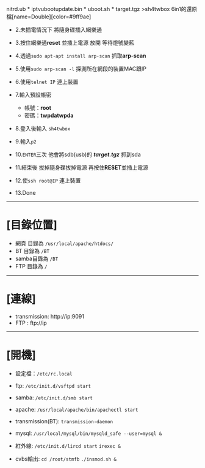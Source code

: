 nitrd.ub
	* iptvubootupdate.bin
	* uboot.sh
	* target.tgz 
	  >sh4twbox 6in1的還原檔[name=Double][color=#9ff9ae]


* 2.未插電情況下 將隨身碟插入網樂通

* 3.按住網樂通**reset** 並插上電源 放開 等待燈號變藍

* 4.透過`sudo apt-apt install arp-scan` 抓取**arp-scan**

* 5.使用`sudo arp-scan -l` 探測所在網段的裝置MAC跟IP

* 6.使用`telnet IP` 連上裝置

* 7.輸入預設帳密
    * 帳號：**root** 
    * 密碼：**twpdatwpda**

* 8.登入後輸入 `sh4twbox`

* 9.輸入`p2` 

* 10.`ENTER`三次 他會將sdb(usb)的 ***target.tgz*** 抓到sda

* 11.結束後 拔掉隨身碟拔掉電源  再按住**RESET**並插上電源

* 12.使`ssh root@IP` 連上裝置

* 13.Done

---


# [目錄位置]

 
* 網頁 目錄為 `/usr/local/apache/htdocs/`
* BT	 目錄為 `/BT`
* samba目錄為 `/BT`
* FTP	 目錄為 `/`
---
# [連線]


* transmission: http://ip:9091
* FTP         : ftp://ip
 
---

# [開機]

* 設定檔：`/etc/rc.local`

* ftp:
	`/etc/init.d/vsftpd start`

* samba:
	`/etc/init.d/smb start`

* apache:
	`/usr/local/apache/bin/apachectl start`

* transmission(BT):
	`transmission-daemon`

* mysql:
	`/usr/local/mysql/bin/mysqld_safe --user=mysql &`

* 紅外線:
	`/etc/init.d/lircd start`
	`irexec &`

* cvbs輸出:
	`cd /root/stmfb`
    `./insmod.sh &`
